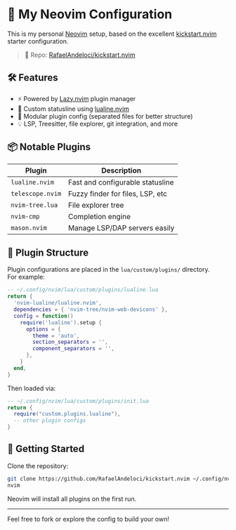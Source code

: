 # 🧠 My Neovim Configuration

This is my personal [Neovim](https://neovim.io/) setup, based on the excellent [kickstart.nvim](https://github.com/nvim-lua/kickstart.nvim) starter configuration.

> 🔗 Repo: [RafaelAndeloci/kickstart.nvim](https://github.com/RafaelAndeloci/kickstart.nvim)

## 🛠 Features

- ⚡ Powered by [Lazy.nvim](https://github.com/folke/lazy.nvim) plugin manager  
- 🎨 Custom statusline using [lualine.nvim](https://github.com/nvim-lualine/lualine.nvim)  
- 🧩 Modular plugin config (separated files for better structure)  
- 💡 LSP, Treesitter, file explorer, git integration, and more  

## 📦 Notable Plugins

| Plugin           | Description                      |
|------------------|----------------------------------|
| `lualine.nvim`   | Fast and configurable statusline |
| `telescope.nvim` | Fuzzy finder for files, LSP, etc |
| `nvim-tree.lua`  | File explorer tree               |
| `nvim-cmp`       | Completion engine                |
| `mason.nvim`     | Manage LSP/DAP servers easily    |

## 📁 Plugin Structure

Plugin configurations are placed in the `lua/custom/plugins/` directory.  
For example:

```lua
-- ~/.config/nvim/lua/custom/plugins/lualine.lua
return {
  'nvim-lualine/lualine.nvim',
  dependencies = { 'nvim-tree/nvim-web-devicons' },
  config = function()
    require('lualine').setup {
      options = {
        theme = 'auto',
        section_separators = '',
        component_separators = '',
      },
    }
  end,
}
```

Then loaded via:

```lua
-- ~/.config/nvim/lua/custom/plugins/init.lua
return {
  require("custom.plugins.lualine"),
  -- other plugin configs
}
```

## 🚀 Getting Started

Clone the repository:

```bash
git clone https://github.com/RafaelAndeloci/kickstart.nvim ~/.config/nvim
nvim
```

Neovim will install all plugins on the first run.

---

Feel free to fork or explore the config to build your own!
